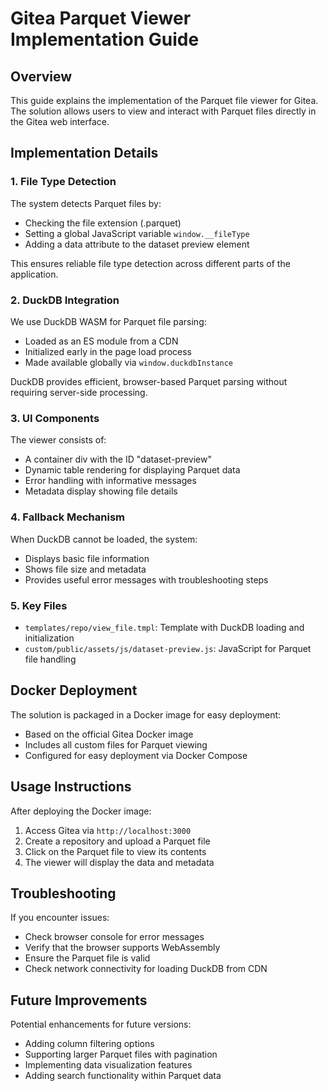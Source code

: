 # Gitea Parquet Viewer Implementation Guide

## Overview

This guide explains the implementation of the Parquet file viewer for Gitea. The solution allows users to view and interact with Parquet files directly in the Gitea web interface.

## Implementation Details

### 1. File Type Detection

The system detects Parquet files by:
- Checking the file extension (.parquet)
- Setting a global JavaScript variable `window.__fileType` 
- Adding a data attribute to the dataset preview element

This ensures reliable file type detection across different parts of the application.

### 2. DuckDB Integration

We use DuckDB WASM for Parquet file parsing:
- Loaded as an ES module from a CDN
- Initialized early in the page load process
- Made available globally via `window.duckdbInstance`

DuckDB provides efficient, browser-based Parquet parsing without requiring server-side processing.

### 3. UI Components

The viewer consists of:
- A container div with the ID "dataset-preview"
- Dynamic table rendering for displaying Parquet data
- Error handling with informative messages
- Metadata display showing file details

### 4. Fallback Mechanism

When DuckDB cannot be loaded, the system:
- Displays basic file information
- Shows file size and metadata
- Provides useful error messages with troubleshooting steps

### 5. Key Files

- `templates/repo/view_file.tmpl`: Template with DuckDB loading and initialization
- `custom/public/assets/js/dataset-preview.js`: JavaScript for Parquet file handling

## Docker Deployment

The solution is packaged in a Docker image for easy deployment:
- Based on the official Gitea Docker image
- Includes all custom files for Parquet viewing
- Configured for easy deployment via Docker Compose

## Usage Instructions

After deploying the Docker image:
1. Access Gitea via `http://localhost:3000`
2. Create a repository and upload a Parquet file
3. Click on the Parquet file to view its contents
4. The viewer will display the data and metadata

## Troubleshooting

If you encounter issues:
- Check browser console for error messages
- Verify that the browser supports WebAssembly
- Ensure the Parquet file is valid
- Check network connectivity for loading DuckDB from CDN

## Future Improvements

Potential enhancements for future versions:
- Adding column filtering options
- Supporting larger Parquet files with pagination
- Implementing data visualization features
- Adding search functionality within Parquet data 